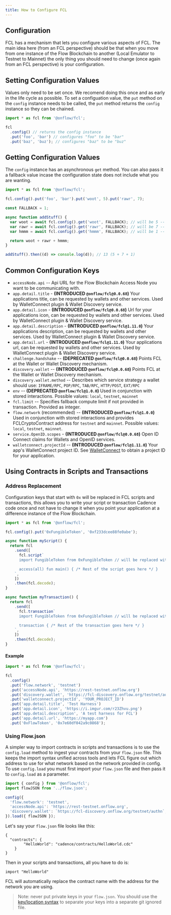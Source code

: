 ```yaml
---
title: How to Configure FCL
---
```


## Configuration

FCL has a mechanism that lets you configure various aspects of FCL.
The main idea here (from an FCL perspective) should be that when you move from one instance of the Flow Blockchain to another (Local Emulator to Testnet to Mainnet) the only thing you should need to change (once again from an FCL perspective) is your configuration.

## Setting Configuration Values

Values only need to be set once. We recomend doing this once and as early in the life cycle as possible.
To set a configuation value, the `put` method on the `config` instance needs to be called, the `put` method returns the `config` instance so they can be chained.

```javascript
import * as fcl from '@onflow/fcl';

fcl
  .config() // returns the config instance
  .put('foo', 'bar') // configures "foo" to be "bar"
  .put('baz', 'buz'); // configures "baz" to be "buz"
```

## Getting Configuration Values

The `config` instance has an asynchronous `get` method. You can also pass it a fallback value incase the configuration state does not include what you are wanting.

```javascript
import * as fcl from '@onflow/fcl';

fcl.config().put('foo', 'bar').put('woot', 5).put('rawr', 7);

const FALLBACK = 1;

async function addStuff() {
  var woot = await fcl.config().get('woot', FALLBACK); // will be 5 -- set in the config before
  var rawr = await fcl.config().get('rawr', FALLBACK); // will be 7 -- set in the config before
  var hmmm = await fcl.config().get('hmmm', FALLBACK); // will be 1 -- uses fallback because this isnt in the config

  return woot + rawr + hmmm;
}

addStuff().then((d) => console.log(d)); // 13 (5 + 7 + 1)
```

## Common Configuration Keys

- `accessNode.api` -- Api URL for the Flow Blockchain Access Node you want to be communicating with.
- `app.detail.title` - **(INTRODUCED `@onflow/fcl@0.0.68`)** Your applications title, can be requested by wallets and other services. Used by WalletConnect plugin & Wallet Discovery service.
- `app.detail.icon` - **(INTRODUCED `@onflow/fcl@0.0.68`)** Url for your applications icon, can be requested by wallets and other services. Used by WalletConnect plugin & Wallet Discovery service.
- `app.detail.description` - **(INTRODUCED `@onflow/fcl@1.11.0`)** Your applications description, can be requested by wallets and other services. Used by WalletConnect plugin & Wallet Discovery service.
- `app.detail.url` - **(INTRODUCED `@onflow/fcl@1.11.0`)** Your applications url, can be requested by wallets and other services. Used by WalletConnect plugin & Wallet Discovery service.
- `challenge.handshake` -- **(DEPRECATED `@onflow/fcl@0.0.68`)** Points FCL at the Wallet or Wallet Discovery mechanism.
- `discovery.wallet` -- **(INTRODUCED `@onflow/fcl@0.0.68`)** Points FCL at the Wallet or Wallet Discovery mechanism.
- `discovery.wallet.method` -- Describes which service strategy a wallet should use: `IFRAME/RPC`, `POP/RPC`, `TAB/RPC`, `HTTP/POST`, `EXT/RPC`
- `env` -- **(DEPRECATED `@onflow/fcl@1.0.0`)** Used in conjunction with stored interactions. Possible values: `local`, `testnet`, `mainnet`
- `fcl.limit` -- Specifies fallback compute limit if not provided in transaction. Provided as integer.
- `flow.network` (recommended) -- **(INTRODUCED `@onflow/fcl@1.0.0`)** Used in conjunction with stored interactions and provides FCLCryptoContract address for `testnet` and `mainnet`. Possible values: `local`, `testnet`, `mainnet`.
- `service.OpenID.scopes` - **(INTRODUCED `@onflow/fcl@0.0.68`)** Open ID Connect claims for Wallets and OpenID services.
- `walletconnect.projectId` -- **(INTRODUCED `@onflow/fcl@1.11.0`)** Your app's WalletConnect project ID. See [WalletConnect](https://walletconnect.org/) to obtain a project ID for your application.

## Using Contracts in Scripts and Transactions

### Address Replacement

Configuration keys that start with `0x` will be replaced in FCL scripts and transactions, this allows you to write your script or transaction Cadence code once and not have to change it when you point your application at a difference instance of the Flow Blockchain.

```javascript
import * as fcl from '@onflow/fcl';

fcl.config().put('0xFungibleToken', '0xf233dcee88fe0abe');

async function myScript() {
  return fcl
    .send([
      fcl.script`
      import FungibleToken from 0xFungibleToken // will be replaced with 0xf233dcee88fe0abe because of the configuration

      access(all) fun main() { /* Rest of the script goes here */ }
    `,
    ])
    .then(fcl.decode);
}

async function myTransaction() {
  return fcl
    .send([
      fcl.transaction`
      import FungibleToken from 0xFungibleToken // will be replaced with 0xf233dcee88fe0abe because of the configuration

      transaction { /* Rest of the transaction goes here */ }
    `,
    ])
    .then(fcl.decode);
}
```

#### Example

```javascript
import * as fcl from '@onflow/fcl';

fcl
  .config()
  .put('flow.network', 'testnet')
  .put('accessNode.api', 'https://rest-testnet.onflow.org')
  .put('discovery.wallet', 'https://fcl-discovery.onflow.org/testnet/authn')
  .put('walletconnect.projectId', 'YOUR_PROJECT_ID')
  .put('app.detail.title', 'Test Harness')
  .put('app.detail.icon', 'https://i.imgur.com/r23Zhvu.png')
  .put('app.detail.description', 'A test harness for FCL')
  .put('app.detail.url', 'https://myapp.com')
  .put('0xFlowToken', '0x7e60df042a9c0868');
```

### Using Flow.json

A simpler way to import contracts in scripts and transactions is to use the `config.load` method to ingest your contracts from your `flow.json` file. This keeps the import syntax unified across tools and lets FCL figure out which address to use for what network based on the network provided in config. To use `config.load` you must first import your `flow.json` file and then pass it to `config.load` as a parameter.

```javascript
import { config } from '@onflow/fcl';
import flowJSON from '../flow.json';

config({
  'flow.network': 'testnet',
  'accessNode.api': 'https://rest-testnet.onflow.org',
  'discovery.wallet': `https://fcl-discovery.onflow.org/testnet/authn`,
}).load({ flowJSON });
```

Let's say your `flow.json` file looks like this:

```
{
  "contracts": {
		"HelloWorld": "cadence/contracts/HelloWorld.cdc"
	}
}
```

Then in your scripts and transactions, all you have to do is:

```
import "HelloWorld"
```

FCL will automatically replace the contract name with the address for the network you are using.

> Note: never put private keys in your `flow.json`. You should use the [key/location syntax](../../flow-cli/flow.json/security.md) to separate your keys into a separate git ignored file.
